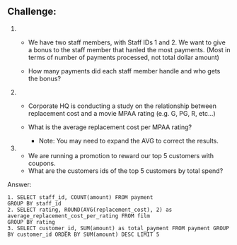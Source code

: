 ## Challenge:

1. - We have two staff members, with Staff IDs 1 and 2. We want to give a bonus to the staff member that hanled the most payments. (Most in terms of number of payments processed, not total dollar amount)

   - How many payments did each staff member handle and who gets the bonus?

2. - Corporate HQ is conducting a study on the relationship between replacement cost and a movie MPAA rating (e.g. G, PG, R, etc...)

   - What is the average replacement cost per MPAA rating?
     - Note: You may need to expand the AVG to correct the results.

3. - We are running a promotion to reward our top 5 customers with coupons.
   - What are the customers ids of the top 5 customers by total spend?

Answer:

```
1. SELECT staff_id, COUNT(amount) FROM payment
GROUP BY staff_id
2. SELECT rating, ROUND(AVG(replacement_cost), 2) as average_replacement_cost_per_rating FROM film
GROUP BY rating
3. SELECT customer_id, SUM(amount) as total_payment FROM payment GROUP BY customer_id ORDER BY SUM(amount) DESC LIMIT 5
```
